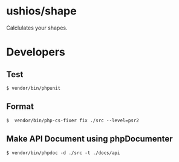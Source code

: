 ushios/shape
============

Calclulates your shapes.



Developers
===========


Test
-----

```
$ vendor/bin/phpunit
```

Format
-------

```
$  vendor/bin/php-cs-fixer fix ./src --level=psr2
```

Make API Document using phpDocumenter
--------------------------------------

```
$ vendor/bin/phpdoc -d ./src -t ./docs/api
```